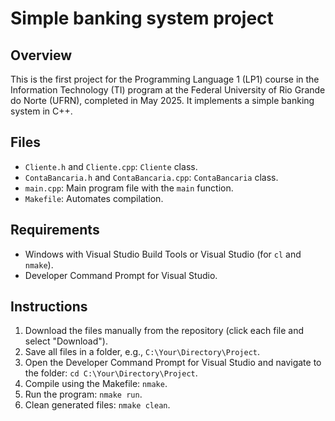 # Simple banking system project

## Overview
This is the first project for the Programming Language 1 (LP1) course in the Information Technology (TI) program at the Federal University of Rio Grande do Norte (UFRN), completed in May 2025. It implements a simple banking system in C++.

## Files
- `Cliente.h` and `Cliente.cpp`: `Cliente` class.
- `ContaBancaria.h` and `ContaBancaria.cpp`: `ContaBancaria` class.
- `main.cpp`: Main program file with the `main` function.
- `Makefile`: Automates compilation.

## Requirements
- Windows with Visual Studio Build Tools or Visual Studio (for `cl` and `nmake`).
- Developer Command Prompt for Visual Studio.

## Instructions
1. Download the files manually from the repository (click each file and select "Download").
2. Save all files in a folder, e.g., `C:\Your\Directory\Project`.
3. Open the Developer Command Prompt for Visual Studio and navigate to the folder: `cd C:\Your\Directory\Project`.
4. Compile using the Makefile: `nmake`.
5. Run the program: `nmake run`.
6. Clean generated files: `nmake clean`.
